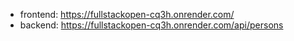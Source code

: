 - frontend: https://fullstackopen-cq3h.onrender.com/
- backend: https://fullstackopen-cq3h.onrender.com/api/persons